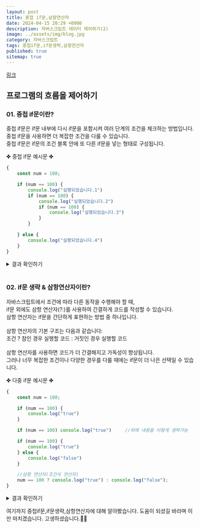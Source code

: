 ```yaml
---
layout: post
title: 중첩 if문,삼항연산자
date: 2024-04-15 20:29 +0900
description: 자바스크립트 데이터 제어하기(2)
image: ../assets/img/blog.jpg
category: 자바스크립트
tags: 중첩if문,if문생략,삼항연산자
published: true
sitemap: true
---
```


[링크](https://github.com/123dd654/123dd654.github.io)


## 프로그램의 흐름을 제어하기<br />

### 01. 중첩 if문이란?               
중첩 if문은 if문 내부에 다시 if문을 포함시켜 여러 단계의 조건을 체크하는 방법입니다.<br />
중첩 if문을 사용하면 더 복잡한 조건을 다룰 수 있습니다.<br />
중첩 if문은 if문의 조건 블록 안에 또 다른 if문을 넣는 형태로 구성됩니다.

✤ 중첩 if문 예시문 ✤
````javascript 
{
    const num = 100;

    if (num == 100) {
        console.log("실행되었습니다.1")
        if (num == 100) {
            console.log("실행되었습니다.2")
            if (num == 100) {
                console.log("실행되었습니다.3")
            }
        }

    } else {
        console.log("실행되었습니다.4")
    }
}
````

<div class="result">
<details>
   <summary>결과 확인하기</summary>
   <div>
         <b> 실행되었습니다.1 </b><br>
         <b> 실행되었습니다.2 </b><br>
         <b> 실행되었습니다.3 </b>
   </div>
</details>
</div>

<br />

### 02. if문 생략 & 삼항연산자이란?               
자바스크립트에서 조건에 따라 다른 동작을 수행해야 할 때,<br />
if문 외에도 삼항 연산자(?:)를 사용하여 간결하게 코드를 작성할 수 있습니다.<br />
삼항 연산자는 if문을 간단하게 표현하는 방법 중 하나입니다.<br />
<br />
삼항 연산자의 기본 구조는 다음과 같습니다:<br />
조건 ? 참인 경우 실행할 코드 : 거짓인 경우 실행할 코드<br />
<br />
삼항 연산자를 사용하면 코드가 더 간결해지고 가독성이 향상됩니다.<br />
그러나 너무 복잡한 조건이나 다양한 경우를 다룰 때에는 if문이 더 나은 선택일 수 있습니다.

✤ 다중 if문 예시문 ✤
````javascript 
{
    const num = 100;

    if (num == 100) {
        console.log("true")
    }

    if (num == 100) console.log("true")     //위에 내용을 이렇게 생략가능

    if (num == 100) {
        console.log("true")
    } else {
        console.log("false")
    }

    //삼항 연산자(조건식 연산자)
    num == 100 ? console.log("true") : console.log("false");
}
````

<div class="result">
<details>
   <summary>결과 확인하기</summary>
   <div>
         <b> true </b><br>
         <b> true </b><br>
         <b> true </b><br>
         <b> true </b>
   </div>
</details>
</div>


여기까지 중첩if문,if문생략,삼항연산자에 대해 알아봤습니다.
도움이 되셨길 바라며 이만 마치겠습니다.
고생하셨습니다.🫶😊




                